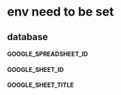 # env need to be set

## database

#### GOOGLE_SPREADSHEET_ID

#### GOOGLE_SHEET_ID

#### GOOGLE_SHEET_TITLE
